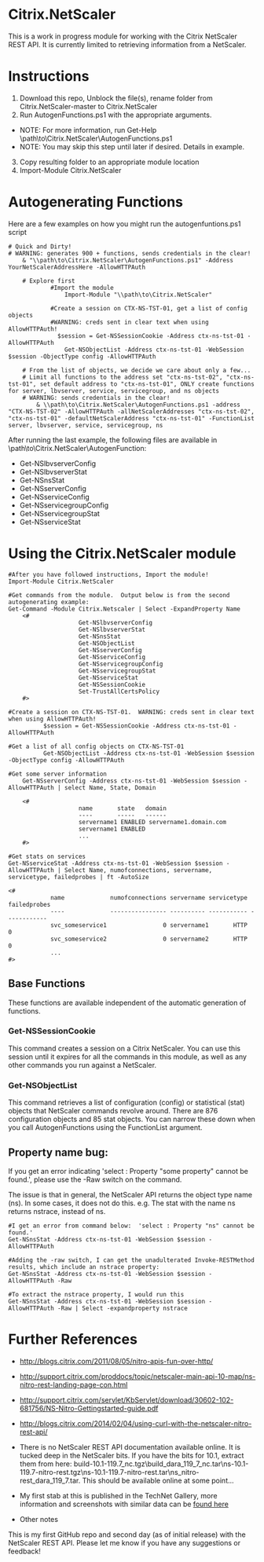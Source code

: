 Citrix.NetScaler
================

This is a work in progress module for working with the Citrix NetScaler REST API.  It is currently limited to retrieving information from a NetScaler.

# Instructions

1. Download this repo, Unblock the file(s), rename folder from Citrix.NetScaler-master to Citrix.NetScaler
2. Run AutogenFunctions.ps1 with the appropriate arguments.
  * NOTE:  For more information, run Get-Help \\path\to\Citrix.NetScaler\AutogenFunctions.ps1
  * NOTE:  You may skip this step until later if desired.  Details in example.
3. Copy resulting folder to an appropriate module location
4. Import-Module Citrix.NetScaler
        
# Autogenerating Functions

Here are a few examples on how you might run the autogenfuntions.ps1 script

    # Quick and Dirty!
    # WARNING: generates 900 + functions, sends credentials in the clear!
        & "\\path\to\Citrix.NetScaler\AutogenFunctions.ps1" -Address YourNetScalerAddressHere -AllowHTTPAuth
   
		# Explore first
				#Import the module
				    Import-Module "\\path\to\Citrix.NetScaler"
				
				#Create a session on CTX-NS-TST-01, get a list of config objects
				#WARNING: creds sent in clear text when using AllowHTTPAuth!
			      $session = Get-NSSessionCookie -Address ctx-ns-tst-01 -AllowHTTPAuth
				    Get-NSObjectList -Address ctx-ns-tst-01 -WebSession $session -ObjectType config -AllowHTTPAuth
				    
        # From the list of objects, we decide we care about only a few...
        # Limit all functions to the address set "ctx-ns-tst-02", "ctx-ns-tst-01", set default address to "ctx-ns-tst-01", ONLY create functions for server, lbvserver, service, servicegroup, and ns objects
        # WARNING: sends credentials in the clear!
            & \\path\to\Citrix.NetScaler\AutogenFunctions.ps1 -address "CTX-NS-TST-02" -AllowHTTPAuth -allNetScalerAddresses "ctx-ns-tst-02", "ctx-ns-tst-01" -defaultNetScalerAddress "ctx-ns-tst-01" -FunctionList server, lbvserver, service, servicegroup, ns

After running the last example, the following files are available in \\path\to\Citrix.NetScaler\AutogenFunction:
* Get-NSlbvserverConfig
* Get-NSlbvserverStat
* Get-NSnsStat
* Get-NSserverConfig
* Get-NSserviceConfig
* Get-NSservicegroupConfig
* Get-NSservicegroupStat
* Get-NSserviceStat

# Using the Citrix.NetScaler module

    #After you have followed instructions, Import the module!
    Import-Module Citrix.NetScaler
    
    #Get commands from the module.  Output below is from the second autogenerating example:
    Get-Command -Module Citrix.Netscaler | Select -ExpandProperty Name
        <#
						Get-NSlbvserverConfig
						Get-NSlbvserverStat
						Get-NSnsStat
						Get-NSObjectList
						Get-NSserverConfig
						Get-NSserviceConfig
						Get-NSservicegroupConfig
						Get-NSservicegroupStat
						Get-NSserviceStat
						Get-NSSessionCookie
						Set-TrustAllCertsPolicy
        #>
    
    #Create a session on CTX-NS-TST-01.  WARNING: creds sent in clear text when using AllowHTTPAuth!
			  $session = Get-NSSessionCookie -Address ctx-ns-tst-01 -AllowHTTPAuth
    
    #Get a list of all config objects on CTX-NS-TST-01
			  Get-NSObjectList -Address ctx-ns-tst-01 -WebSession $session -ObjectType config -AllowHTTPAuth
    
    #Get some server information
        Get-NSserverConfig -Address ctx-ns-tst-01 -WebSession $session -AllowHTTPAuth | select Name, State, Domain
        
        <#
						name       state   domain                  
						----       -----   ------                  
						servername1 ENABLED servername1.domain.com
						servername1 ENABLED 
						...
        #>
        
    #Get stats on services
    Get-NSserviceStat -Address ctx-ns-tst-01 -WebSession $session -AllowHTTPAuth | Select Name, numofconnections, servername,  servicetype, failedprobes | ft -AutoSize
    
    <#
				name             numofconnections servername servicetype failedprobes
				----             ---------------- ---------- ----------- ------------
				svc_someservice1                0 servername1       HTTP            0           
				svc_someservice2                0 servername2       HTTP            0           
				...
    #>

## Base Functions

These functions are available independent of the automatic generation of functions. 

### Get-NSSessionCookie

This command creates a session on a Citrix NetScaler.  You can use this session until it expires for all the commands in this module, as well as any other commands you run against a NetScaler.

### Get-NSObjectList

This command retrieves a list of configuration (config) or statistical (stat) objects that NetScaler commands revolve around.  There are 876 configuration objects and 85 stat objects.  You can narrow these down when you call AutogenFunctions using the FunctionList argument.

## Property name bug:

If you get an error indicating  'select : Property "some property" cannot be found.', please use the -Raw switch on the command.

The issue is that in general, the NetScaler API returns the object type name (ns).  In some cases, it does not do this.  e.g. The stat with the name ns returns nstrace, instead of ns.

    #I get an error from command below:  'select : Property "ns" cannot be found.'
    Get-NSnsStat -Address ctx-ns-tst-01 -WebSession $session -AllowHTTPAuth
        
    #Adding the -raw switch, I can get the unadulterated Invoke-RESTMethod results, which include an nstrace property:
    Get-NSnsStat -Address ctx-ns-tst-01 -WebSession $session -AllowHTTPAuth -Raw
    
    #To extract the nstrace property, I would run this
    Get-NSnsStat -Address ctx-ns-tst-01 -WebSession $session -AllowHTTPAuth -Raw | Select -expandproperty nstrace
   
# Further References
 
* http://blogs.citrix.com/2011/08/05/nitro-apis-fun-over-http/
* http://support.citrix.com/proddocs/topic/netscaler-main-api-10-map/ns-nitro-rest-landing-page-con.html
* http://support.citrix.com/servlet/KbServlet/download/30602-102-681756/NS-Nitro-Gettingstarted-guide.pdf
* http://blogs.citrix.com/2014/02/04/using-curl-with-the-netscaler-nitro-rest-api/
* There is no NetScaler REST API documentation available online.  It is tucked deep in the NetScaler bits.  If you have the bits for 10.1, extract them from here:  build-10.1-119.7_nc.tgz\build_dara_119_7_nc.tar\ns-10.1-119.7-nitro-rest.tgz\ns-10.1-119.7-nitro-rest.tar\ns_nitro-rest_dara_119_7.tar\.  This should be available online at some point...
* My first stab at this is published in the TechNet Gallery, more information and screenshots with similar data can be [found here](http://gallery.technet.microsoft.com/scriptcenter/Invoke-NSCustomQuery-67dd27b5)

* Other notes

This is my first GitHub repo and second day (as of initial release) with the NetScaler REST API.  Please let me know if you have any suggestions or feedback!